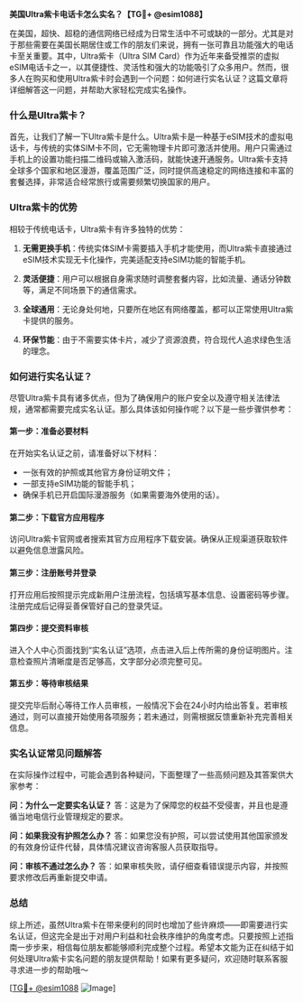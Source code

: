 **美国Ultra紫卡电话卡怎么实名？【TG💪+ @esim1088】**

在美国，超快、超稳的通信网络已经成为日常生活中不可或缺的一部分。尤其是对于那些需要在美国长期居住或工作的朋友们来说，拥有一张可靠且功能强大的电话卡至关重要。其中，Ultra紫卡（Ultra SIM Card）作为近年来备受推崇的虚拟eSIM电话卡之一，以其便捷性、灵活性和强大的功能吸引了众多用户。然而，很多人在购买和使用Ultra紫卡时会遇到一个问题：如何进行实名认证？这篇文章将详细解答这一问题，并帮助大家轻松完成实名操作。

### 什么是Ultra紫卡？

首先，让我们了解一下Ultra紫卡是什么。Ultra紫卡是一种基于eSIM技术的虚拟电话卡，与传统的实体SIM卡不同，它无需物理卡片即可激活并使用。用户只需通过手机上的设置功能扫描二维码或输入激活码，就能快速开通服务。Ultra紫卡支持全球多个国家和地区漫游，覆盖范围广泛，同时提供高速稳定的网络连接和丰富的套餐选择，非常适合经常旅行或需要频繁切换国家的用户。

### Ultra紫卡的优势

相较于传统电话卡，Ultra紫卡有许多独特的优势：

1. **无需更换手机**：传统实体SIM卡需要插入手机才能使用，而Ultra紫卡直接通过eSIM技术实现无卡化操作，完美适配支持eSIM功能的智能手机。
   
2. **灵活便捷**：用户可以根据自身需求随时调整套餐内容，比如流量、通话分钟数等，满足不同场景下的通信需求。

3. **全球通用**：无论身处何地，只要所在地区有网络覆盖，都可以正常使用Ultra紫卡提供的服务。

4. **环保节能**：由于不需要实体卡片，减少了资源浪费，符合现代人追求绿色生活的理念。

### 如何进行实名认证？

尽管Ultra紫卡具有诸多优点，但为了确保用户的账户安全以及遵守相关法律法规，通常都需要完成实名认证。那么具体该如何操作呢？以下是一些步骤供参考：

#### 第一步：准备必要材料

在开始实名认证之前，请准备好以下材料：
- 一张有效的护照或其他官方身份证明文件；
- 一部支持eSIM功能的智能手机；
- 确保手机已开启国际漫游服务（如果需要海外使用的话）。

#### 第二步：下载官方应用程序

访问Ultra紫卡官网或者搜索其官方应用程序下载安装。确保从正规渠道获取软件以避免信息泄露风险。

#### 第三步：注册账号并登录

打开应用后按照提示完成新用户注册流程，包括填写基本信息、设置密码等步骤。注册完成后记得妥善保管好自己的登录凭证。

#### 第四步：提交资料审核

进入个人中心页面找到“实名认证”选项，点击进入后上传所需的身份证明图片。注意检查照片清晰度是否足够高，文字部分必须完整可见。

#### 第五步：等待审核结果

提交完毕后耐心等待工作人员审核，一般情况下会在24小时内给出答复。若审核通过，则可以直接开始使用各项服务；若未通过，则需根据反馈重新补充完善相关信息。

### 实名认证常见问题解答

在实际操作过程中，可能会遇到各种疑问，下面整理了一些高频问题及其答案供大家参考：

**问：为什么一定要实名认证？**
答：这是为了保障您的权益不受侵害，并且也是遵循当地电信行业管理规定的要求。

**问：如果我没有护照怎么办？**
答：如果您没有护照，可以尝试使用其他国家颁发的有效身份证件代替，具体情况建议咨询客服人员获取指导。

**问：审核不通过怎么办？**
答：如果审核失败，请仔细查看错误提示内容，并按照要求修改后再重新提交申请。

### 总结

综上所述，虽然Ultra紫卡在带来便利的同时也增加了些许麻烦——即需要进行实名认证，但这完全是出于对用户利益和社会秩序维护的角度考虑。只要按照上述指南一步步来，相信每位朋友都能够顺利完成整个过程。希望本文能为正在纠结于如何处理Ultra紫卡实名问题的朋友提供帮助！如果有更多疑问，欢迎随时联系客服寻求进一步的帮助哦～

[[TG💪+ @esim1088](https://t.me/s/esim1088) ![Image](https://i.postimg.cc/4NQfJmqS/Snipaste-2025-05-13-00-14-12.png)]